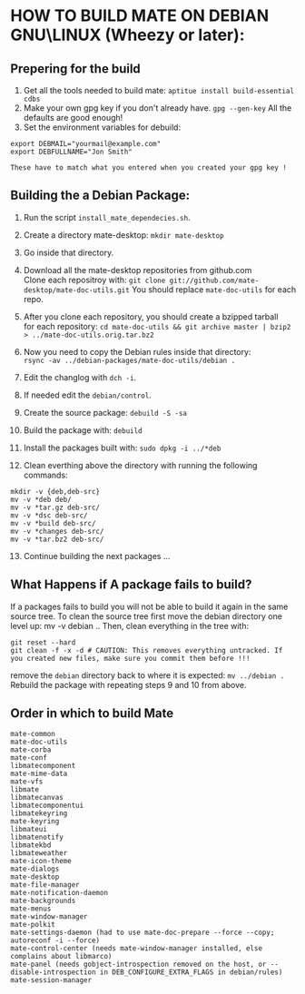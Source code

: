 HOW TO BUILD MATE ON DEBIAN GNU\LINUX (Wheezy or later):
========================================================

Prepering for the build
-----------------------

 1. Get all the tools needed to build mate:
    `aptitue install build-essential cdbs`
 2. Make your own gpg key if you don't already have.
    `gpg --gen-key`
    All the defaults are good enough!
 3. Set the environment variables for debuild:

```
export DEBMAIL="yourmail@example.com"
export DEBFULLNAME="Jon Smith"
```

    These have to match what you entered when you created your gpg key !


Building the a Debian Package:
------------------------------  

 1. Run the script `install_mate_dependecies.sh`.  
 2. Create a directory mate-desktop: `mkdir mate-desktop`  
 3. Go inside that directory.   
 4. Download all the mate-desktop repositories from github.com  
   Clone each repositroy with:
   `git clone git://github.com/mate-desktop/mate-doc-utils.git`
    You should replace `mate-doc-utils` for each repo.  

 5. After you clone each repository, you should create a bzipped tarball  
for each repository:
    `cd mate-doc-utils && git archive master | bzip2 > ../mate-doc-utils.orig.tar.bz2`
 6. Now you need to copy the Debian rules inside that directory:  
    `rsync -av ../debian-packages/mate-doc-utils/debian .`

 7. Edit the changlog with `dch -i`.
 8. If needed edit the `debian/control`.
 9. Create the source package: `debuild -S -sa`
 10. Build the package with: `debuild`
 11. Install the packages built with: `sudo dpkg -i ../*deb`
 12. Clean everthing above the directory with running the following commands:

```
mkdir -v {deb,deb-src}
mv -v *deb deb/
mv -v *tar.gz deb-src/
mv -v *dsc deb-src/
mv -v *build deb-src/
mv -v *changes deb-src/
mv -v *tar.bz2 deb-src/
``` 

 13. Continue building the next packages ...

What Happens if A package fails to build?
----------------------------------------
If a packages fails to build you will not be able to build it again in 
the same source tree. To clean the source tree first move the debian directory
one level up:
	mv -v debian ..
Then, clean everything in the tree with:
```
git reset --hard
git clean -f -x -d # CAUTION: This removes everything untracked. If you created new files, make sure you commit them before !!!
```
remove the `debian` directory back to where it is expected: `mv ../debian .`
Rebuild the package with repeating steps 9 and 10 from above. 
      


Order in which to build Mate
----------------------------
```
mate-common
mate-doc-utils
mate-corba
mate-conf
libmatecomponent
mate-mime-data
mate-vfs
libmate
libmatecanvas
libmatecomponentui
libmatekeyring
mate-keyring
libmateui
libmatenotify
libmatekbd
libmateweather
mate-icon-theme
mate-dialogs
mate-desktop
mate-file-manager
mate-notification-daemon
mate-backgrounds
mate-menus
mate-window-manager
mate-polkit
mate-settings-daemon (had to use mate-doc-prepare --force --copy; autoreconf -i --force)
mate-control-center (needs mate-window-manager installed, else complains about libmarco)
mate-panel (needs gobject-introspection removed on the host, or --disable-introspection in DEB_CONFIGURE_EXTRA_FLAGS in debian/rules)
mate-session-manager
```
